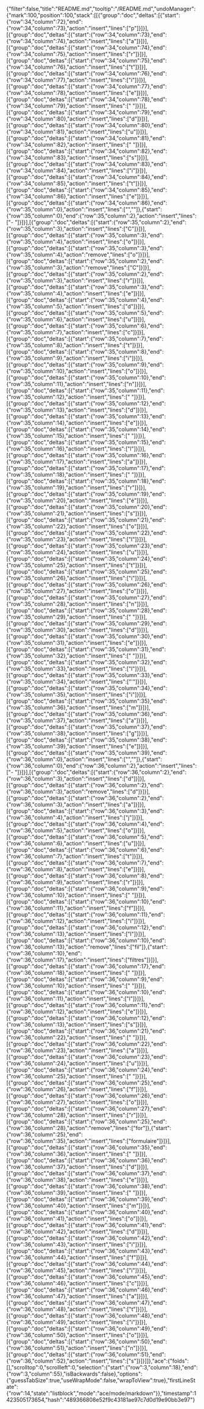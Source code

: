 {"filter":false,"title":"README.md","tooltip":"/README.md","undoManager":{"mark":100,"position":100,"stack":[[{"group":"doc","deltas":[{"start":{"row":34,"column":72},"end":{"row":34,"column":73},"action":"insert","lines":["p"]}]}],[{"group":"doc","deltas":[{"start":{"row":34,"column":73},"end":{"row":34,"column":74},"action":"insert","lines":["a"]}]}],[{"group":"doc","deltas":[{"start":{"row":34,"column":74},"end":{"row":34,"column":75},"action":"insert","lines":["r"]}]}],[{"group":"doc","deltas":[{"start":{"row":34,"column":75},"end":{"row":34,"column":76},"action":"insert","lines":["t"]}]}],[{"group":"doc","deltas":[{"start":{"row":34,"column":76},"end":{"row":34,"column":77},"action":"insert","lines":["i"]}]}],[{"group":"doc","deltas":[{"start":{"row":34,"column":77},"end":{"row":34,"column":78},"action":"insert","lines":["e"]}]}],[{"group":"doc","deltas":[{"start":{"row":34,"column":78},"end":{"row":34,"column":79},"action":"insert","lines":[" "]}]}],[{"group":"doc","deltas":[{"start":{"row":34,"column":79},"end":{"row":34,"column":80},"action":"insert","lines":["d"]}]}],[{"group":"doc","deltas":[{"start":{"row":34,"column":80},"end":{"row":34,"column":81},"action":"insert","lines":["u"]}]}],[{"group":"doc","deltas":[{"start":{"row":34,"column":81},"end":{"row":34,"column":82},"action":"insert","lines":[" "]}]}],[{"group":"doc","deltas":[{"start":{"row":34,"column":82},"end":{"row":34,"column":83},"action":"insert","lines":["s"]}]}],[{"group":"doc","deltas":[{"start":{"row":34,"column":83},"end":{"row":34,"column":84},"action":"insert","lines":["i"]}]}],[{"group":"doc","deltas":[{"start":{"row":34,"column":84},"end":{"row":34,"column":85},"action":"insert","lines":["t"]}]}],[{"group":"doc","deltas":[{"start":{"row":34,"column":85},"end":{"row":34,"column":86},"action":"insert","lines":["e"]}]}],[{"group":"doc","deltas":[{"start":{"row":34,"column":86},"end":{"row":35,"column":0},"action":"insert","lines":["",""]},{"start":{"row":35,"column":0},"end":{"row":35,"column":2},"action":"insert","lines":["- "]}]}],[{"group":"doc","deltas":[{"start":{"row":35,"column":2},"end":{"row":35,"column":3},"action":"insert","lines":["C"]}]}],[{"group":"doc","deltas":[{"start":{"row":35,"column":3},"end":{"row":35,"column":4},"action":"insert","lines":["o"]}]}],[{"group":"doc","deltas":[{"start":{"row":35,"column":3},"end":{"row":35,"column":4},"action":"remove","lines":["o"]}]}],[{"group":"doc","deltas":[{"start":{"row":35,"column":2},"end":{"row":35,"column":3},"action":"remove","lines":["C"]}]}],[{"group":"doc","deltas":[{"start":{"row":35,"column":2},"end":{"row":35,"column":3},"action":"insert","lines":["r"]}]}],[{"group":"doc","deltas":[{"start":{"row":35,"column":3},"end":{"row":35,"column":4},"action":"insert","lines":["e"]}]}],[{"group":"doc","deltas":[{"start":{"row":35,"column":4},"end":{"row":35,"column":5},"action":"insert","lines":["d"]}]}],[{"group":"doc","deltas":[{"start":{"row":35,"column":5},"end":{"row":35,"column":6},"action":"insert","lines":["u"]}]}],[{"group":"doc","deltas":[{"start":{"row":35,"column":6},"end":{"row":35,"column":7},"action":"insert","lines":["c"]}]}],[{"group":"doc","deltas":[{"start":{"row":35,"column":7},"end":{"row":35,"column":8},"action":"insert","lines":["t"]}]}],[{"group":"doc","deltas":[{"start":{"row":35,"column":8},"end":{"row":35,"column":9},"action":"insert","lines":["i"]}]}],[{"group":"doc","deltas":[{"start":{"row":35,"column":9},"end":{"row":35,"column":10},"action":"insert","lines":["o"]}]}],[{"group":"doc","deltas":[{"start":{"row":35,"column":10},"end":{"row":35,"column":11},"action":"insert","lines":["n"]}]}],[{"group":"doc","deltas":[{"start":{"row":35,"column":11},"end":{"row":35,"column":12},"action":"insert","lines":[" "]}]}],[{"group":"doc","deltas":[{"start":{"row":35,"column":12},"end":{"row":35,"column":13},"action":"insert","lines":["d"]}]}],[{"group":"doc","deltas":[{"start":{"row":35,"column":13},"end":{"row":35,"column":14},"action":"insert","lines":["e"]}]}],[{"group":"doc","deltas":[{"start":{"row":35,"column":14},"end":{"row":35,"column":15},"action":"insert","lines":[" "]}]}],[{"group":"doc","deltas":[{"start":{"row":35,"column":15},"end":{"row":35,"column":16},"action":"insert","lines":["l"]}]}],[{"group":"doc","deltas":[{"start":{"row":35,"column":16},"end":{"row":35,"column":17},"action":"insert","lines":["a"]}]}],[{"group":"doc","deltas":[{"start":{"row":35,"column":17},"end":{"row":35,"column":18},"action":"insert","lines":[" "]}]}],[{"group":"doc","deltas":[{"start":{"row":35,"column":18},"end":{"row":35,"column":19},"action":"insert","lines":["r"]}]}],[{"group":"doc","deltas":[{"start":{"row":35,"column":19},"end":{"row":35,"column":20},"action":"insert","lines":["é"]}]}],[{"group":"doc","deltas":[{"start":{"row":35,"column":20},"end":{"row":35,"column":21},"action":"insert","lines":["s"]}]}],[{"group":"doc","deltas":[{"start":{"row":35,"column":21},"end":{"row":35,"column":22},"action":"insert","lines":["o"]}]}],[{"group":"doc","deltas":[{"start":{"row":35,"column":22},"end":{"row":35,"column":23},"action":"insert","lines":["l"]}]}],[{"group":"doc","deltas":[{"start":{"row":35,"column":23},"end":{"row":35,"column":24},"action":"insert","lines":["u"]}]}],[{"group":"doc","deltas":[{"start":{"row":35,"column":24},"end":{"row":35,"column":25},"action":"insert","lines":["t"]}]}],[{"group":"doc","deltas":[{"start":{"row":35,"column":25},"end":{"row":35,"column":26},"action":"insert","lines":["i"]}]}],[{"group":"doc","deltas":[{"start":{"row":35,"column":26},"end":{"row":35,"column":27},"action":"insert","lines":["o"]}]}],[{"group":"doc","deltas":[{"start":{"row":35,"column":27},"end":{"row":35,"column":28},"action":"insert","lines":["n"]}]}],[{"group":"doc","deltas":[{"start":{"row":35,"column":28},"end":{"row":35,"column":29},"action":"insert","lines":[" "]}]}],[{"group":"doc","deltas":[{"start":{"row":35,"column":29},"end":{"row":35,"column":30},"action":"insert","lines":["d"]}]}],[{"group":"doc","deltas":[{"start":{"row":35,"column":30},"end":{"row":35,"column":31},"action":"insert","lines":["e"]}]}],[{"group":"doc","deltas":[{"start":{"row":35,"column":31},"end":{"row":35,"column":32},"action":"insert","lines":[" "]}]}],[{"group":"doc","deltas":[{"start":{"row":35,"column":32},"end":{"row":35,"column":33},"action":"insert","lines":["l"]}]}],[{"group":"doc","deltas":[{"start":{"row":35,"column":33},"end":{"row":35,"column":34},"action":"insert","lines":["'"]}]}],[{"group":"doc","deltas":[{"start":{"row":35,"column":34},"end":{"row":35,"column":35},"action":"insert","lines":["i"]}]}],[{"group":"doc","deltas":[{"start":{"row":35,"column":35},"end":{"row":35,"column":36},"action":"insert","lines":["m"]}]}],[{"group":"doc","deltas":[{"start":{"row":35,"column":36},"end":{"row":35,"column":37},"action":"insert","lines":["a"]}]}],[{"group":"doc","deltas":[{"start":{"row":35,"column":37},"end":{"row":35,"column":38},"action":"insert","lines":["g"]}]}],[{"group":"doc","deltas":[{"start":{"row":35,"column":38},"end":{"row":35,"column":39},"action":"insert","lines":["e"]}]}],[{"group":"doc","deltas":[{"start":{"row":35,"column":39},"end":{"row":36,"column":0},"action":"insert","lines":["",""]},{"start":{"row":36,"column":0},"end":{"row":36,"column":2},"action":"insert","lines":["- "]}]}],[{"group":"doc","deltas":[{"start":{"row":36,"column":2},"end":{"row":36,"column":3},"action":"insert","lines":["d"]}]}],[{"group":"doc","deltas":[{"start":{"row":36,"column":2},"end":{"row":36,"column":3},"action":"remove","lines":["d"]}]}],[{"group":"doc","deltas":[{"start":{"row":36,"column":2},"end":{"row":36,"column":3},"action":"insert","lines":["a"]}]}],[{"group":"doc","deltas":[{"start":{"row":36,"column":3},"end":{"row":36,"column":4},"action":"insert","lines":["j"]}]}],[{"group":"doc","deltas":[{"start":{"row":36,"column":4},"end":{"row":36,"column":5},"action":"insert","lines":["o"]}]}],[{"group":"doc","deltas":[{"start":{"row":36,"column":5},"end":{"row":36,"column":6},"action":"insert","lines":["u"]}]}],[{"group":"doc","deltas":[{"start":{"row":36,"column":6},"end":{"row":36,"column":7},"action":"insert","lines":["t"]}]}],[{"group":"doc","deltas":[{"start":{"row":36,"column":7},"end":{"row":36,"column":8},"action":"insert","lines":["e"]}]}],[{"group":"doc","deltas":[{"start":{"row":36,"column":8},"end":{"row":36,"column":9},"action":"insert","lines":["r"]}]}],[{"group":"doc","deltas":[{"start":{"row":36,"column":9},"end":{"row":36,"column":10},"action":"insert","lines":[" "]}]}],[{"group":"doc","deltas":[{"start":{"row":36,"column":10},"end":{"row":36,"column":11},"action":"insert","lines":["f"]}]}],[{"group":"doc","deltas":[{"start":{"row":36,"column":11},"end":{"row":36,"column":12},"action":"insert","lines":["i"]}]}],[{"group":"doc","deltas":[{"start":{"row":36,"column":12},"end":{"row":36,"column":13},"action":"insert","lines":["l"]}]}],[{"group":"doc","deltas":[{"start":{"row":36,"column":10},"end":{"row":36,"column":13},"action":"remove","lines":["fil"]},{"start":{"row":36,"column":10},"end":{"row":36,"column":17},"action":"insert","lines":["filtres"]}]}],[{"group":"doc","deltas":[{"start":{"row":36,"column":17},"end":{"row":36,"column":18},"action":"insert","lines":[" "]}]}],[{"group":"doc","deltas":[{"start":{"row":36,"column":9},"end":{"row":36,"column":10},"action":"insert","lines":[" "]}]}],[{"group":"doc","deltas":[{"start":{"row":36,"column":10},"end":{"row":36,"column":11},"action":"insert","lines":["l"]}]}],[{"group":"doc","deltas":[{"start":{"row":36,"column":11},"end":{"row":36,"column":12},"action":"insert","lines":["e"]}]}],[{"group":"doc","deltas":[{"start":{"row":36,"column":12},"end":{"row":36,"column":13},"action":"insert","lines":["s"]}]}],[{"group":"doc","deltas":[{"start":{"row":36,"column":21},"end":{"row":36,"column":22},"action":"insert","lines":[" "]}]}],[{"group":"doc","deltas":[{"start":{"row":36,"column":22},"end":{"row":36,"column":23},"action":"insert","lines":["a"]}]}],[{"group":"doc","deltas":[{"start":{"row":36,"column":23},"end":{"row":36,"column":24},"action":"insert","lines":["u"]}]}],[{"group":"doc","deltas":[{"start":{"row":36,"column":24},"end":{"row":36,"column":25},"action":"insert","lines":[" "]}]}],[{"group":"doc","deltas":[{"start":{"row":36,"column":25},"end":{"row":36,"column":26},"action":"insert","lines":["f"]}]}],[{"group":"doc","deltas":[{"start":{"row":36,"column":26},"end":{"row":36,"column":27},"action":"insert","lines":["o"]}]}],[{"group":"doc","deltas":[{"start":{"row":36,"column":27},"end":{"row":36,"column":28},"action":"insert","lines":["r"]}]}],[{"group":"doc","deltas":[{"start":{"row":36,"column":25},"end":{"row":36,"column":28},"action":"remove","lines":["for"]},{"start":{"row":36,"column":25},"end":{"row":36,"column":35},"action":"insert","lines":["formulaire"]}]}],[{"group":"doc","deltas":[{"start":{"row":36,"column":35},"end":{"row":36,"column":36},"action":"insert","lines":[" "]}]}],[{"group":"doc","deltas":[{"start":{"row":36,"column":36},"end":{"row":36,"column":37},"action":"insert","lines":["d"]}]}],[{"group":"doc","deltas":[{"start":{"row":36,"column":37},"end":{"row":36,"column":38},"action":"insert","lines":["e"]}]}],[{"group":"doc","deltas":[{"start":{"row":36,"column":38},"end":{"row":36,"column":39},"action":"insert","lines":[" "]}]}],[{"group":"doc","deltas":[{"start":{"row":36,"column":39},"end":{"row":36,"column":40},"action":"insert","lines":["m"]}]}],[{"group":"doc","deltas":[{"start":{"row":36,"column":40},"end":{"row":36,"column":41},"action":"insert","lines":["o"]}]}],[{"group":"doc","deltas":[{"start":{"row":36,"column":41},"end":{"row":36,"column":42},"action":"insert","lines":["d"]}]}],[{"group":"doc","deltas":[{"start":{"row":36,"column":42},"end":{"row":36,"column":43},"action":"insert","lines":["i"]}]}],[{"group":"doc","deltas":[{"start":{"row":36,"column":43},"end":{"row":36,"column":44},"action":"insert","lines":["f"]}]}],[{"group":"doc","deltas":[{"start":{"row":36,"column":44},"end":{"row":36,"column":45},"action":"insert","lines":["i"]}]}],[{"group":"doc","deltas":[{"start":{"row":36,"column":45},"end":{"row":36,"column":46},"action":"insert","lines":["c"]}]}],[{"group":"doc","deltas":[{"start":{"row":36,"column":46},"end":{"row":36,"column":47},"action":"insert","lines":["a"]}]}],[{"group":"doc","deltas":[{"start":{"row":36,"column":47},"end":{"row":36,"column":48},"action":"insert","lines":["t"]}]}],[{"group":"doc","deltas":[{"start":{"row":36,"column":48},"end":{"row":36,"column":49},"action":"insert","lines":["i"]}]}],[{"group":"doc","deltas":[{"start":{"row":36,"column":49},"end":{"row":36,"column":50},"action":"insert","lines":["o"]}]}],[{"group":"doc","deltas":[{"start":{"row":36,"column":50},"end":{"row":36,"column":51},"action":"insert","lines":["n"]}]}],[{"group":"doc","deltas":[{"start":{"row":36,"column":51},"end":{"row":36,"column":52},"action":"insert","lines":["s"]}]}]]},"ace":{"folds":[],"scrolltop":0,"scrollleft":0,"selection":{"start":{"row":3,"column":18},"end":{"row":3,"column":55},"isBackwards":false},"options":{"guessTabSize":true,"useWrapMode":false,"wrapToView":true},"firstLineState":{"row":14,"state":"listblock","mode":"ace/mode/markdown"}},"timestamp":1423505173654,"hash":"489366808e52f9c43181ae97c7d0d19e90bb3e97"}